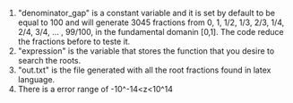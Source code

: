 1. "denominator_gap" is a constant variable and it is set by default to be equal to 100 and will generate 3045 fractions from  0, 1, 1/2, 1/3, 2/3, 1/4, 2/4, 3/4, ... , 99/100, in the fundamental domanin [0,1]. 
The code reduce the fractions before to teste it.
2. "expression" is the variable that stores the function that you desire to search the roots.
3. "out.txt" is the file generated with all the root fractions found in latex language.
4.  There is a error range of -10^-14<z<10^14 
